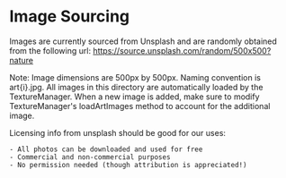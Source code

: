 # Image Sourcing
Images are currently sourced from Unsplash and are randomly obtained from the following url:
https://source.unsplash.com/random/500x500?nature

Note: Image dimensions are 500px by 500px. Naming convention is art{i}.jpg. All images in this directory are automatically loaded by the TextureManager. When a new image is added, make sure to modify TextureManager's loadArtImages method to account for the additional image.

Licensing info from unsplash should be good for our uses:
```
- All photos can be downloaded and used for free
- Commercial and non-commercial purposes
- No permission needed (though attribution is appreciated!)
```